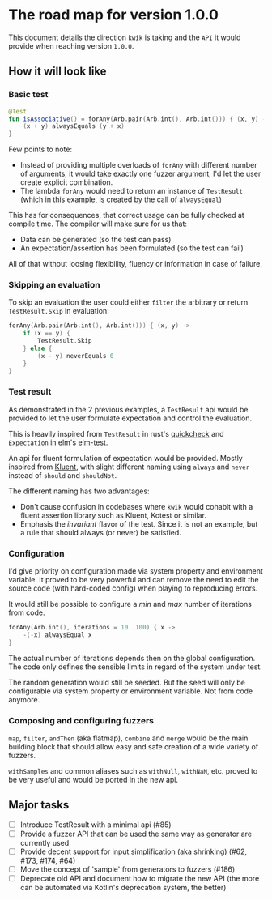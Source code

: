 # The road map for version 1.0.0

This document details the direction `kwik` is taking and the `API` it would provide when reaching version `1.0.0`.

## How it will look like

### Basic test

```kotlin
@Test
fun isAssociative() = forAny(Arb.pair(Arb.int(), Arb.int())) { (x, y) ->
    (x + y) alwaysEquals (y + x)
}
```

Few points to note:

* Instead of providing multiple overloads of `forAny` with different number of arguments, it would take exactly one fuzzer argument, I'd let the user create explicit combination.
* The lambda `forAny` would need to return an instance of `TestResult` (which in this example, is created by the call of `alwaysEqual`)

This has for consequences, that correct usage can be fully checked at compile time. The compiler will make sure for us that:

* Data can be generated (so the test can pass)
* An expectation/assertion has been formulated (so the test can fail)

All of that without loosing flexibility, fluency or information in case of failure.

### Skipping an evaluation

To skip an evaluation the user could either `filter` the arbitrary or return `TestResult.Skip` in evaluation:

```kotlin
forAny(Arb.pair(Arb.int(), Arb.int())) { (x, y) ->
    if (x == y) {
        TestResult.Skip
    } else {
        (x - y) neverEquals 0
    }
}
```

### Test result

As demonstrated in the 2 previous examples, a `TestResult` api would be provided to let the user formulate expectation and control the evaluation.

This is heavily inspired from `TestResult` in rust's [quickcheck](https://github.com/BurntSushi/quickcheck) and `Expectation` in elm's [elm-test](https://github.com/elm-explorations/test).

An api for fluent formulation of expectation would be provided. Mostly inspired from [Kluent](https://github.com/MarkusAmshove/Kluent), with slight different naming using `always` and `never` instead of `should` and `shouldNot`.

The different naming has two advantages:

* Don't cause confusion in codebases where `kwik` would cohabit with a fluent assertion library such as Kluent, Kotest or similar.
* Emphasis the *invariant* flavor of the test. Since it is not an example, but a rule that should always (or never) be satisfied.

### Configuration

I'd give priority on configuration made via system property and environment variable.
It proved to be very powerful and can remove the need to edit the source code (with hard-coded config) when playing to reproducing errors.

It would still be possible to configure a *min* and *max* number of iterations from code.  

```kotlin
forAny(Arb.int(), iterations = 10..100) { x ->
    -(-x) alwaysEqual x
} 
```

The actual number of iterations depends then on the global configuration. The code only defines the sensible limits in regard of the system under test.

The random generation would still be seeded. But the seed will only be configurable via system property or environment variable. Not from code anymore.

### Composing and configuring fuzzers

`map`, `filter`, `andThen` (aka flatmap), `combine` and `merge` would be the main building block that should allow easy and safe creation of a wide variety of fuzzers.

`withSamples` and common aliases such as `withNull`, `withNaN`, etc. proved to be very useful and would be ported in the new api.

## Major tasks

* [ ] Introduce TestResult with a minimal api (#85)
* [ ] Provide a fuzzer API that can be used the same way as generator are currently used 
* [ ] Provide decent support for input simplification (aka shrinking) (#62, #173, #174, #64)
* [ ] Move the concept of 'sample' from generators to fuzzers (#186)
* [ ] Deprecate old API and document how to migrate the new API (the more can be automated via Kotlin's deprecation system, the better)
